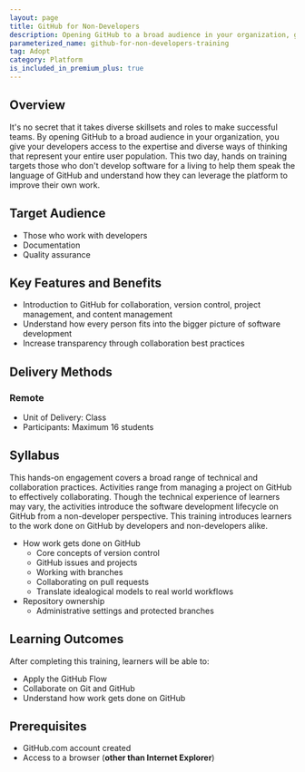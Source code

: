 ```yaml
---
layout: page
title: GitHub for Non-Developers
description: Opening GitHub to a broad audience in your organization, gives your developers access to the expertise and diverse ways of thinking that represent your entire user population.
parameterized_name: github-for-non-developers-training
tag: Adopt
category: Platform
is_included_in_premium_plus: true
---
```


## Overview

It's no secret that it takes diverse skillsets and roles to make successful teams. By opening GitHub to a broad audience in your organization, you give your developers access to the expertise and diverse ways of thinking that represent your entire user population. This two day, hands on training targets those who don't develop software for a living to help them speak the language of GitHub and understand how they can leverage the platform to improve their own work.

## Target Audience

- Those who work with developers
- Documentation
- Quality assurance

## Key Features and Benefits

- Introduction to GitHub for collaboration, version control, project management, and content management
- Understand how every person fits into the bigger picture of software development
- Increase transparency through collaboration best practices

## Delivery Methods

### Remote

- Unit of Delivery: Class
- Participants: Maximum 16 students

## Syllabus

This hands-on engagement covers a broad range of technical and collaboration practices. Activities range from managing a project on GitHub to effectively collaborating. Though the technical experience of learners may vary, the activities introduce the software development lifecycle on GitHub from a non-developer perspective. This training introduces learners to the work done on GitHub by developers and non-developers alike.

- How work gets done on GitHub
  - Core concepts of version control
  - GitHub issues and projects
  - Working with branches
  - Collaborating on pull requests
  - Translate idealogical models to real world workflows
- Repository ownership
  - Administrative settings and protected branches

## Learning Outcomes

After completing this training, learners will be able to:

- Apply the GitHub Flow
- Collaborate on Git and GitHub
- Understand how work gets done on GitHub

## Prerequisites

- GitHub.com account created
- Access to a browser (**other than Internet Explorer**)
